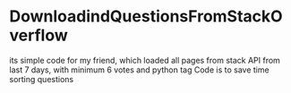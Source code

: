 # DownloadindQuestionsFromStackOverflow
its simple code for my friend, which loaded all pages from stack API from last 7 days, with minimum 6 votes and python tag 
Code is to save time sorting questions

